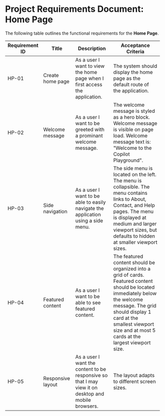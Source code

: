 # Project Requirements Document: Home Page

The following table outlines the functional requirements for the **Home Page**.

| Requirement ID | Title             | Description                                                                                         | Acceptance Criteria                                                                                                                                                                                                                                     |
| -------------- | ----------------- | --------------------------------------------------------------------------------------------------- | ------------------------------------------------------------------------------------------------------------------------------------------------------------------------------------------------------------------------------------------------------- |
| HP-01          | Create home page  | As a user I want to view the home page when I first access the application.                         | The system should display the home page as the default route of the application.                                                                                                                                                                        |
| HP-02          | Welcome message   | As a user I want to be greeted with a prominant welcome message.                                    | The welcome message is styled as a hero block. Welcome message is visible on page load. Welcome message text is: "Welcome to the Copilot Playground".                                                                                                   |
| HP-03          | Side navigation   | As a user I want to be able to easily navigate the application using a side menu.                   | The side menu is located on the left. The menu is collapsible. The menu contains links to About, Contact, and Help pages. The menu is displayed at medium and larger viewport sizes, but defaults to hidden at smaller viewport sizes.                  |
| HP-04          | Featured content  | As a user I want to be able to see featured content.                                                | The featured content should be organized into a grid of cards. Featured content should be located immediately below the welcome message. The grid should display 1 card at the smallest viewport size and at most 5 cards at the largest viewport size. |
| HP-05          | Responsive layout | As a user I want the content to be responsive so that I may view it on desktop and mobile browsers. | The layout adapts to different screen sizes.                                                                                                                                                                                                            |
